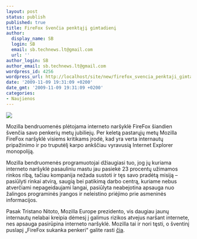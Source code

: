 ```yaml
---
layout: post
status: publish
published: true
title: FireFox švenčia penktąjį gimtadienį
author:
  display_name: SB
  login: SB
  email: sb.technews.lt@gmail.com
  url: ''
author_login: SB
author_email: sb.technews.lt@gmail.com
wordpress_id: 4256
wordpress_url: http://localhost/site/new/firefox_svencia_penktaji_gimtadieni/
date: '2009-11-09 19:31:09 +0200'
date_gmt: '2009-11-09 19:31:09 +0200'
categories:
- Naujienos
---
```

<div class="imgright"><img src="http://www.fudzilla.com/images/stories/Logos/firefox_5th_birthday.jpg"  /></div>
<p>Mozilla bendruomenės plėtojama interneto naršyklė FireFox šiandien švenčia savo penkerių metų jubiliejų. Per keletą pastarųjų metų Mozilla FireFox naršyklė visiems kritikams įrodė, kad yra verta internautų pripažinimo ir po truputėlį karpo ankščiau vyravusią Internet Explorer monopoliją.</p>
<p>Mozilla bendruomenės programuotojai džiaugiasi tuo, jog jų kuriama interneto naršyklė pasauliniu mastu jau pasiekė 23 procentų užimamos rinkos ribą, tačiau kompanija nežada sustoti ir tęs savo pradėtą misiją – pasiūlyti rinkai atvirą, saugią bei patikimą darbo centrą, kuriame nebus atverčiami nepageidaujami langai, pasiūlyta neabejotina apsauga nuo žalingos programinės įrangos ir neleistino priėjimo prie asmeninės informacijos.</p>
<p>Pasak Tristano Nitoto, Mozilla Europe prezidento, vis daugiau jaunų internautų nelabai kreipia dėmesį į galimus rizikos atvejus naršant internete, nes apsauga pasirūpina interneto naršyklė. Mozilla tai ir nori tęsti, o šventinį puslapį „FireFox sukanka penkeri“ galite rasti <a class="ns" href=" http://www.spreadfirefox.com/5years/en-US/">čia</a>.<br /></p>
